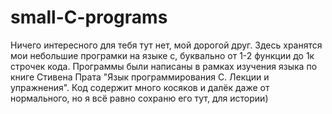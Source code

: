 # small-C-programs
Ничего интересного для тебя тут нет, мой дорогой друг.
Здесь хранятся мои небольшие програмки на языке c, буквально от 1-2 функции до 1к строчек кода.
Программы были написаны в рамках изучения языка по книге Стивена Прата "Язык программирования C. Лекции и упражнения".
Код содержит много косяков и далёк даже от нормального, но я всё равно сохраню его тут, для истории)
